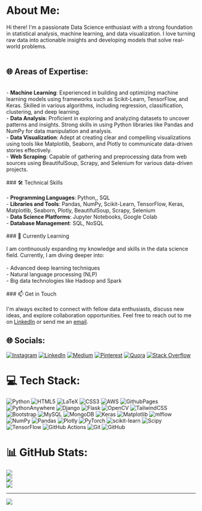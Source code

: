 # About Me:
 Hi there! I'm a passionate Data Science enthusiast with a strong foundation in statistical analysis, machine learning, and data visualization. I love turning raw data into actionable insights and developing models that solve real-world problems.<br><br> 
 ## 🌐 Areas of Expertise: <br>
 <br>- **Machine Learning**: Experienced in building and optimizing machine learning models using frameworks such as Scikit-Learn, TensorFlow, and Keras. Skilled in various algorithms, including regression, classification, clustering, and deep learning.<br>- **Data Analysis**: Proficient in exploring and analyzing datasets to uncover patterns and insights. Strong skills in using Python libraries like Pandas and NumPy for data manipulation and analysis.<br>- **Data Visualization**: Adept at creating clear and compelling visualizations using tools like Matplotlib, Seaborn, and Plotly to communicate data-driven stories effectively.<br>- **Web Scraping**: Capable of gathering and preprocessing data from web sources using BeautifulSoup, Scrapy, and Selenium for various data-driven projects.<br><br>### 🛠️ Technical Skills<br><br>- **Programming Languages**: Python,, SQL<br>- **Libraries and Tools**: Pandas, NumPy, Scikit-Learn, TensorFlow, Keras, Matplotlib, Seaborn, Plotly, BeautifulSoup, Scrapy, Selenium<br>- **Data Science Platforms**: Jupyter Notebooks, Google Colab<br>- **Database Management**: SQL, NoSQL<br><br>### 🌱 Currently Learning<br><br>I am continuously expanding my knowledge and skills in the data science field. Currently, I am diving deeper into:<br><br>- Advanced deep learning techniques<br>- Natural language processing (NLP)<br>- Big data technologies like Hadoop and Spark<br><br>### 📫 Get in Touch<br><br>I'm always excited to connect with fellow data enthusiasts, discuss new ideas, and explore collaboration opportunities. Feel free to reach out to me on [LinkedIn](https://www.linkedin.com/in/rishabhbhartiya/) or send me an [email](mailto:your-rishabhbhartiya854@gmail.com).<br>

## 🌐 Socials:
[![Instagram](https://img.shields.io/badge/Instagram-%23E4405F.svg?logo=Instagram&logoColor=white)](https://www.instagram.com/bhartiyarishabh/) [![LinkedIn](https://img.shields.io/badge/LinkedIn-%230077B5.svg?logo=linkedin&logoColor=white)](https://www.linkedin.com/in/rishabhbhartiya/) [![Medium](https://img.shields.io/badge/Medium-12100E?logo=medium&logoColor=white)](https://medium.com/@rishabhbhartiya854) [![Pinterest](https://img.shields.io/badge/Pinterest-%23E60023.svg?logo=Pinterest&logoColor=white)](https://in.pinterest.com/rishabhbhartiya/) [![Quora](https://img.shields.io/badge/Quora-%23B92B27.svg?logo=Quora&logoColor=white)](https://www.quora.com/profile/Rishabh-Bhartiya) [![Stack Overflow](https://img.shields.io/badge/-Stackoverflow-FE7A16?logo=stack-overflow&logoColor=white)](https://stackoverflow.com/users/24108396/rishabh-bhartiya) 

# 💻 Tech Stack:
![Python](https://img.shields.io/badge/python-3670A0?style=for-the-badge&logo=python&logoColor=ffdd54) ![HTML5](https://img.shields.io/badge/html5-%23E34F26.svg?style=for-the-badge&logo=html5&logoColor=white) ![LaTeX](https://img.shields.io/badge/latex-%23008080.svg?style=for-the-badge&logo=latex&logoColor=white) ![CSS3](https://img.shields.io/badge/css3-%231572B6.svg?style=for-the-badge&logo=css3&logoColor=white) ![AWS](https://img.shields.io/badge/AWS-%23FF9900.svg?style=for-the-badge&logo=amazon-aws&logoColor=white) ![GithubPages](https://img.shields.io/badge/github%20pages-121013?style=for-the-badge&logo=github&logoColor=white) ![PythonAnywhere](https://img.shields.io/badge/pythonanywhere-%232F9FD7.svg?style=for-the-badge&logo=pythonanywhere&logoColor=151515) ![Django](https://img.shields.io/badge/django-%23092E20.svg?style=for-the-badge&logo=django&logoColor=white) ![Flask](https://img.shields.io/badge/flask-%23000.svg?style=for-the-badge&logo=flask&logoColor=white) ![OpenCV](https://img.shields.io/badge/opencv-%23white.svg?style=for-the-badge&logo=opencv&logoColor=white) ![TailwindCSS](https://img.shields.io/badge/tailwindcss-%2338B2AC.svg?style=for-the-badge&logo=tailwind-css&logoColor=white) ![Bootstrap](https://img.shields.io/badge/bootstrap-%238511FA.svg?style=for-the-badge&logo=bootstrap&logoColor=white) ![MySQL](https://img.shields.io/badge/mysql-4479A1.svg?style=for-the-badge&logo=mysql&logoColor=white) ![MongoDB](https://img.shields.io/badge/MongoDB-%234ea94b.svg?style=for-the-badge&logo=mongodb&logoColor=white) ![Keras](https://img.shields.io/badge/Keras-%23D00000.svg?style=for-the-badge&logo=Keras&logoColor=white) ![Matplotlib](https://img.shields.io/badge/Matplotlib-%23ffffff.svg?style=for-the-badge&logo=Matplotlib&logoColor=black) ![mlflow](https://img.shields.io/badge/mlflow-%23d9ead3.svg?style=for-the-badge&logo=numpy&logoColor=blue) ![NumPy](https://img.shields.io/badge/numpy-%23013243.svg?style=for-the-badge&logo=numpy&logoColor=white) ![Pandas](https://img.shields.io/badge/pandas-%23150458.svg?style=for-the-badge&logo=pandas&logoColor=white) ![Plotly](https://img.shields.io/badge/Plotly-%233F4F75.svg?style=for-the-badge&logo=plotly&logoColor=white) ![PyTorch](https://img.shields.io/badge/PyTorch-%23EE4C2C.svg?style=for-the-badge&logo=PyTorch&logoColor=white) ![scikit-learn](https://img.shields.io/badge/scikit--learn-%23F7931E.svg?style=for-the-badge&logo=scikit-learn&logoColor=white) ![Scipy](https://img.shields.io/badge/SciPy-%230C55A5.svg?style=for-the-badge&logo=scipy&logoColor=%white) ![TensorFlow](https://img.shields.io/badge/TensorFlow-%23FF6F00.svg?style=for-the-badge&logo=TensorFlow&logoColor=white) ![GitHub Actions](https://img.shields.io/badge/github%20actions-%232671E5.svg?style=for-the-badge&logo=githubactions&logoColor=white) ![Git](https://img.shields.io/badge/git-%23F05033.svg?style=for-the-badge&logo=git&logoColor=white) ![GitHub](https://img.shields.io/badge/github-%23121011.svg?style=for-the-badge&logo=github&logoColor=white)
# 📊 GitHub Stats:
![](https://github-readme-stats.vercel.app/api?username=rishabhbhartiya&theme=dark&hide_border=false&include_all_commits=false&count_private=false)<br/>
![](https://github-readme-streak-stats.herokuapp.com/?user=rishabhbhartiya&theme=dark&hide_border=false)<br/>
![](https://github-readme-stats.vercel.app/api/top-langs/?username=rishabhbhartiya&theme=dark&hide_border=false&include_all_commits=false&count_private=false&layout=compact)

---
[![](https://visitcount.itsvg.in/api?id=rishabhbhartiya&icon=0&color=0)](https://visitcount.itsvg.in)

<!-- Proudly created with GPRM ( https://gprm.itsvg.in ) -->
